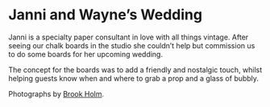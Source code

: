 # Janni and Wayne’s Wedding

Janni is a specialty paper consultant in love with all things vintage. After seeing our chalk boards in the studio she couldn’t help but commission us to do some boards for her upcoming wedding.

The concept for the boards was to add a friendly and nostalgic touch, whilst helping guests know when and where to grab a prop and a glass of bubbly.

Photographs by [Brook Holm](http://www.brookeholm.com.au/).
